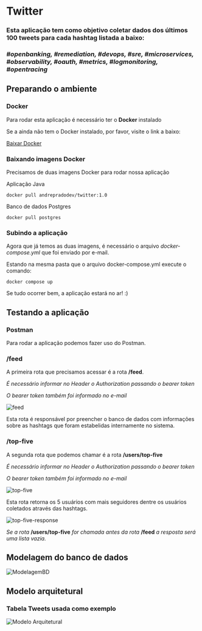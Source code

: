 # Twitter

### Esta aplicação tem como objetivo coletar dados dos últimos 100 tweets para cada hashtag listada a baixo:
### *#openbanking, #remediation, #devops, #sre, #microservices, #observability, #oauth, #metrics, #logmonitoring, #opentracing*

## Preparando o ambiente
### Docker
Para rodar esta aplicação é necessário ter o **Docker** instalado

Se a ainda não tem o Docker instalado, por favor, visite o link a baixo:

[Baixar Docker](https://docs.docker.com/get-docker/)

### Baixando imagens Docker
Precisamos de duas imagens Docker para rodar nossa aplicação

Aplicação Java
```
docker pull andrepradodev/twitter:1.0
```

Banco de dados Postgres
```
docker pull postgres
```

### Subindo a aplicação

Agora que já temos as duas imagens, é necessário o arquivo *docker-compose.yml* que foi enviado por e-mail.

Estando na mesma pasta que o arquivo docker-compose.yml execute o comando:

```
docker compose up
```

Se tudo ocorrer bem, a aplicação estará no ar! :)

## Testando a aplicação

### Postman

Para rodar a aplicação podemos fazer uso do Postman.

### /feed

A primeira rota que precisamos acessar é a rota **/feed**.

*É necessário informar no Header o Authorization passando o bearer token*

*O bearer token também foi informado no e-mail*

![feed](https://user-images.githubusercontent.com/49701005/159703051-c6a23f14-27a6-4e6e-8b2a-b5fe04d1f3b8.PNG)

Esta rota é responsável por preencher o banco de dados com informações sobre as hashtags que foram estabelidas internamente no sistema.

### /top-five

A segunda rota que podemos chamar é a rota **/users/top-five**

*É necessário informar no Header o Authorization passando o bearer token*

*O bearer token também foi informado no e-mail*

![top-five](https://user-images.githubusercontent.com/49701005/159705337-42fe5aa8-5159-4d54-bc9d-6760cc95822b.PNG)

Esta rota retorna os 5 usuários com mais seguidores dentre os usuários coletados através das hashtags.

![top-five-response](https://user-images.githubusercontent.com/49701005/159816195-c22e8315-b04d-4ac0-a491-c0034bf48995.PNG)

*Se a rota* **/users/top-five** *for chamada antes da rota* **/feed** *a resposta será uma lista vazia.*

## Modelagem do banco de dados

![ModelagemBD](https://user-images.githubusercontent.com/49701005/159817896-6ffcd48e-d743-4be8-bc49-a44d0f7028fc.png)

## Modelo arquitetural
### Tabela Tweets usada como exemplo

![Modelo Arquitetural](https://user-images.githubusercontent.com/49701005/159818892-e7bafbbc-3e8b-4fba-bcd4-e52af4cb7782.png)


